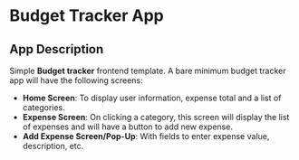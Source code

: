 
  # Budget Tracker App
  ## App Description
 Simple **Budget tracker** frontend template. A bare minimum budget tracker app will have the following screens: <br>
<ul>
  <li>
    <strong>Home Screen</strong>: To display user information, expense total and a list of categories.
  </li>
  <li>
    <strong>Expense Screen</strong>: On clicking a category, this screen will display the list of expenses and will have a button to add new expense.
  </li>
  <li>
    <strong>Add Expense Screen/Pop-Up</strong>: With fields to enter expense value, description, etc.
  </li>
</ul>



